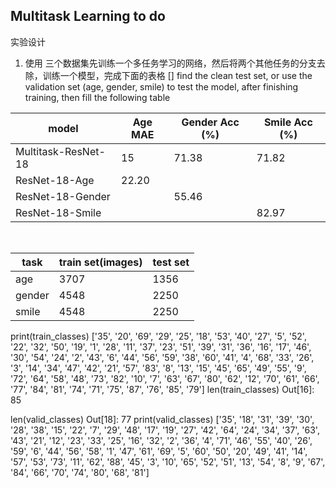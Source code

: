 ## Multitask Learning to do
实验设计
1. 使用 三个数据集先训练一个多任务学习的网络，然后将两个其他任务的分支去除，训练一个模型，完成下面的表格
[] find the clean test set, or use the validation set (age, gender, smile) to test the model, after finishing training, then fill the following table



model                                   |        Age  MAE    | Gender Acc (%)     |    Smile  Acc (%)          
----------------------------------------| ------------------ | ------------------ | ------------------
Multitask-ResNet-18                     |    15              |  71.38             |  71.82
ResNet-18-Age                           |   22.20            |                    |  
ResNet-18-Gender                        |                    |   55.46            |  
ResNet-18-Smile                         |                    |                    |  82.97


  
<br>

                                                                            

 task   | train set(images)  | test set 
------- | ---------- | ---------  
age     |  3707      | 1356  
gender  |  4548      | 2250  
smile   |  4548      | 2250  




print(train_classes)
['35', '20', '69', '29', '25', '18', '53', '40', '27', '5', '52', '22', '32', '50', '19', '1', '28', '11', '37', '23', '51', '39', '31', '36', '16', '17', '46', '30', '54', '24', '2', '43', '6', '44', '56', '59', '38', '60', '41', '4', '68', '33', '26', '3', '14', '34', '47', '42', '21', '57', '83', '8', '13', '15', '45', '65', '49', '55', '9', '72', '64', '58', '48', '73', '82', '10', '7', '63', '67', '80', '62', '12', '70', '61', '66', '77', '84', '81', '74', '71', '75', '87', '76', '85', '79']
len(train_classes)
Out[16]: 85




len(valid_classes)
Out[18]: 77
print(valid_classes)
['35', '18', '31', '39', '30', '28', '38', '15', '22', '7', '29', '48', '17', '19', '27', '42', '64', '24', '34', '37', '63', '43', '21', '12', '23', '33', '25', '16', '32', '2', '36', '4', '71', '46', '55', '40', '26', '59', '6', '44', '56', '58', '1', '47', '61', '69', '5', '60', '50', '20', '49', '41', '14', '57', '53', '73', '11', '62', '88', '45', '3', '10', '65', '52', '51', '13', '54', '8', '9', '67', '84', '66', '70', '74', '80', '68', '81']
